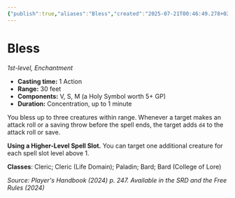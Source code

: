 ```yaml
---
{"publish":true,"aliases":"Bless","created":"2025-07-21T00:46:49.278+02:00","modified":"2025-07-27T18:37:55.620+02:00","cssclasses":"json5e-spell"}
---
```


# Bless
*1st-level, Enchantment*  


- **Casting time:** 1 Action
- **Range:** 30 feet
- **Components:** V, S, M (a Holy Symbol worth 5+ GP)
- **Duration:** Concentration, up to 1 minute

You bless up to three creatures within range. Whenever a target makes an attack roll or a saving throw before the spell ends, the target adds `d4` to the attack roll or save.

**Using a Higher-Level Spell Slot.** You can target one additional creature for each spell slot level above 1.

**Classes**: Cleric; Cleric (Life Domain); Paladin; Bard; Bard (College of Lore)

*Source: Player's Handbook (2024) p. 247. Available in the <span title='Systems Reference Document (5.2)'>SRD</span> and the Free Rules (2024)*